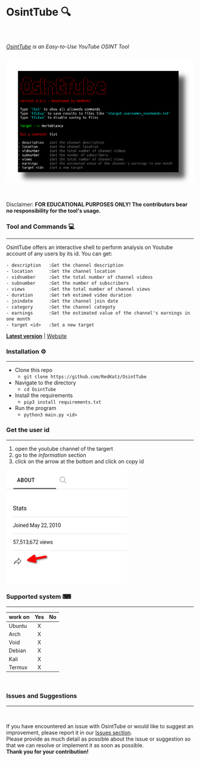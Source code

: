 # OsintTube 🔍





  <img src="https://img.shields.io/badge/release-v0.3.2-green" alt=""/> <img src="https://img.shields.io/badge/license-GPLv3-blue" alt=""/> <img src="https://img.shields.io/badge/written in-python-red" alt=""/>
 <h6>
    <a href="redkatz.github.io/osinttube">OsintTube</a> is an <i>Easy-to-Use</i> YouTube <i>OSINT</i> Tool</a>
</h6>




</p><p align="center">
  <img src="image/presentation.png">
</p>
<br>

Disclaimer: **FOR EDUCATIONAL PURPOSES ONLY! The contributors bear no responsibility for the tool's usage.**

### Tool and Commands 💻

---

OsintTube offers an interactive shell to perform analysis on Youtube account of any users by its id. You can get:

```text
- description   :Get the channel description
- location      :Get the channel location
- vidnumber     :Get the total number of channel videos
- subnumber     :Get the number of subscribers 
- views         :Get the total number of channel views
- duration      :Get teh estimed video duration
- joindate      :Get the channel join date
- category      :Get the channel categoty
- earnings      :Get the estimated value of the channel's earnings in one month
- target <id>   :Set a new target
```
[**Latest version**]() | [Website]()

### Installation ⚙️

---

- Clone this repo
  - `git clone https://github.com/RedKatz/OsintTube`
- Navigate to the directory
  - `cd OsintTube`
- Install the requirements
  - `pip3 install requirements.txt`
- Run the program
  - `python3 main.py <id>`

### Get the user id
---

1. open the youtube channel of the targert
2. go to the _information_ section
3. click on the arrow at the bottom and click on copy id

![](image/getid.png)

### Supported system ⌨
---

|  work on   | Yes | No |
|-------|:-----------:|:-----------:|
| Ubuntu      |   X      |           |
| Arch        |     X      |           |
| Void        |       X    |           |           
| Debian      |     X      |           |          
| Kali        |     X      |           |          
| Termux      |     X      |           |      
<br>


### Issues and Suggestions
---
<img src="https://raw.githubusercontent.com/RedKatz/SocialMediaHackingToolkit/main/images/issues.gif" alt=""/>


If you have encountered an issue with OsintTube or would like to suggest an improvement, please report it in our [Issues section](https://github.com/RedKatz/OsintTube/issues).<br> Please provide as much detail as possible about the issue or suggestion so that we can resolve or implement it as soon as possible.<br> <b>Thank you for your contribution!</b>

<br>
